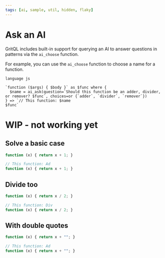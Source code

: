 ```yaml
---
tags: [ai, sample, util, hidden, flaky]
---
```


# Ask an AI

GritQL includes built-in support for querying an AI to answer questions in patterns via the `ai_choose` function.

For example, you can use the `ai_choose` function to choose a name for a function.

```grit
language js

`function ($args) { $body }` as $func where {
  $name = ai_ask(question=`Should this function be an adder, divider, or remover? $func`, choices=or {`adder`, `divider`, `remover`})
} => `// This function: $name
$func`

```

# WIP - not working yet

## Solve a basic case

```js
function (x) { return x + 1; }
```

```ts
// This function: Ad
function (x) { return x + 1; }
```

## Divide too

```js
function (x) { return x / 2; }
```

```ts
// This function: Div
function (x) { return x / 2; }
```

## With double quotes

```js
function (x) { return x + ""; }
```

```ts
// This function: Ad
function (x) { return x + ""; }
```
